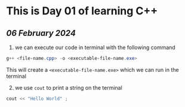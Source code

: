 # This is Day 01 of learning C++
## *06 February 2024*

01. we can execute our code in terminal with the following command
```powershell
g++ <file-name.cpp> -o <executable-file-name.exe>
```
This will create a `<executable-file-name.exe>` which we can run in the terminal

02. we use `cout` to print a string on the terminal
```c++
cout << "Hello World" ;
```